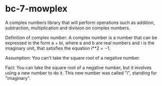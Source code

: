 # bc-7-mowplex
A complex numbers library that will perform operations such as addition, subtraction, multiplication and division on complex numbers.

Definition of complex number:
A complex number is a number that can be expressed in the form a + bi, where a and b are real numbers and i is the imaginary unit, that satisfies the equation i**2 = −1.

Assumption: 
You can't take the square root of a negative number.

Fact:
You can take the square root of a negative number, but it involves using a new number to do it. This new number was called "i", standing for "imaginary".


